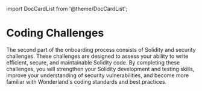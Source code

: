 import DocCardList from '@theme/DocCardList';

# Coding Challenges

The second part of the onboarding process consists of Solidity and security challenges. These challenges are designed to assess your ability to write efficient, secure, and maintainable Solidity code. By completing these challenges, you will strengthen your Solidity development and testing skills, improve your understanding of security vulnerabilities, and become more familiar with Wonderland's coding standards and best practices.

<DocCardList/> 